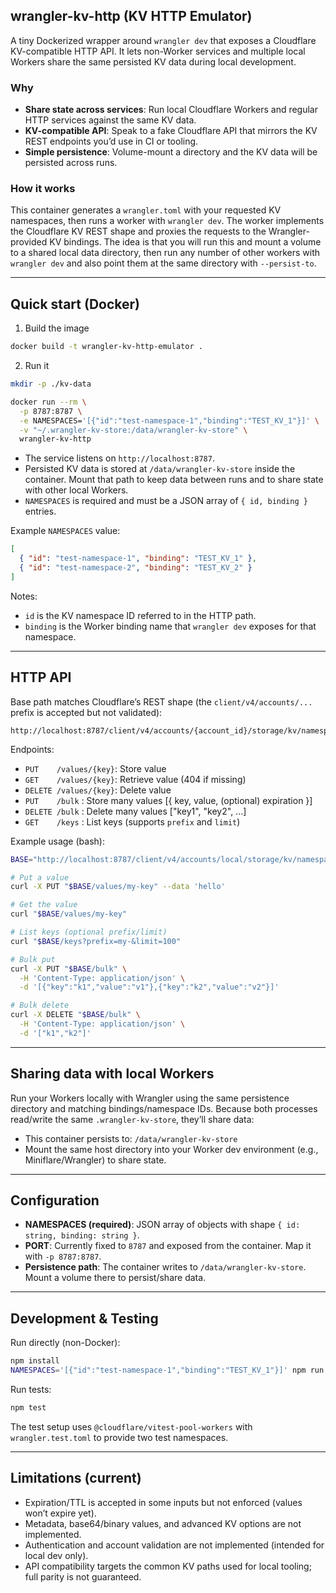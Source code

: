 ## wrangler-kv-http (KV HTTP Emulator)

A tiny Dockerized wrapper around `wrangler dev` that exposes a Cloudflare KV-compatible HTTP API. It lets non-Worker services and multiple local Workers share the same persisted KV data during local development.

### Why

- **Share state across services**: Run local Cloudflare Workers and regular HTTP services against the same KV data.
- **KV-compatible API**: Speak to a fake Cloudflare API that mirrors the KV REST endpoints you’d use in CI or tooling.
- **Simple persistence**: Volume-mount a directory and the KV data will be persisted across runs.

### How it works

This container generates a `wrangler.toml` with your requested KV namespaces, then runs a worker with `wrangler dev`. The worker implements the Cloudflare KV REST shape and proxies the requests to the Wrangler-provided KV bindings. The idea is that you will run this and mount a volume to a shared local data directory, then run any number of other workers with `wrangler dev` and also point them at the same directory with `--persist-to`. 

---

## Quick start (Docker)

1) Build the image

```bash
docker build -t wrangler-kv-http-emulator .
```

2) Run it

```bash
mkdir -p ./kv-data

docker run --rm \
  -p 8787:8787 \
  -e NAMESPACES='[{"id":"test-namespace-1","binding":"TEST_KV_1"}]' \
  -v "~/.wrangler-kv-store:/data/wrangler-kv-store" \
  wrangler-kv-http
```

- The service listens on `http://localhost:8787`.
- Persisted KV data is stored at `/data/wrangler-kv-store` inside the container. Mount that path to keep data between runs and to share state with other local Workers.
- `NAMESPACES` is required and must be a JSON array of `{ id, binding }` entries.

Example `NAMESPACES` value:

```json
[
  { "id": "test-namespace-1", "binding": "TEST_KV_1" },
  { "id": "test-namespace-2", "binding": "TEST_KV_2" }
]
```

Notes:
- `id` is the KV namespace ID referred to in the HTTP path.
- `binding` is the Worker binding name that `wrangler dev` exposes for that namespace.

---

## HTTP API

Base path matches Cloudflare’s REST shape (the `client/v4/accounts/...` prefix is accepted but not validated):

```
http://localhost:8787/client/v4/accounts/{account_id}/storage/kv/namespaces/{namespace_id}
```

Endpoints:

- `PUT    /values/{key}`: Store value
- `GET    /values/{key}`: Retrieve value (404 if missing)
- `DELETE /values/{key}`: Delete value
- `PUT    /bulk`        : Store many values [{ key, value, (optional) expiration }]
- `DELETE /bulk`        : Delete many values ["key1", "key2", ...]
- `GET    /keys`        : List keys (supports `prefix` and `limit`)

Example usage (bash):

```bash
BASE="http://localhost:8787/client/v4/accounts/local/storage/kv/namespaces/test-namespace-1"

# Put a value
curl -X PUT "$BASE/values/my-key" --data 'hello'

# Get the value
curl "$BASE/values/my-key"

# List keys (optional prefix/limit)
curl "$BASE/keys?prefix=my-&limit=100"

# Bulk put
curl -X PUT "$BASE/bulk" \
  -H 'Content-Type: application/json' \
  -d '[{"key":"k1","value":"v1"},{"key":"k2","value":"v2"}]'

# Bulk delete
curl -X DELETE "$BASE/bulk" \
  -H 'Content-Type: application/json' \
  -d '["k1","k2"]'
```

---

## Sharing data with local Workers

Run your Workers locally with Wrangler using the same persistence directory and matching bindings/namespace IDs. Because both processes read/write the same `.wrangler-kv-store`, they’ll share data:

- This container persists to: `/data/wrangler-kv-store`
- Mount the same host directory into your Worker dev environment (e.g., Miniflare/Wrangler) to share state.

---

## Configuration

- **NAMESPACES (required)**: JSON array of objects with shape `{ id: string, binding: string }`.
- **PORT**: Currently fixed to `8787` and exposed from the container. Map it with `-p 8787:8787`.
- **Persistence path**: The container writes to `/data/wrangler-kv-store`. Mount a volume there to persist/share data.

---

## Development & Testing

Run directly (non-Docker):

```bash
npm install
NAMESPACES='[{"id":"test-namespace-1","binding":"TEST_KV_1"}]' npm run dev
```

Run tests:

```bash
npm test
```

The test setup uses `@cloudflare/vitest-pool-workers` with `wrangler.test.toml` to provide two test namespaces.

---

## Limitations (current)

- Expiration/TTL is accepted in some inputs but not enforced (values won’t expire yet).
- Metadata, base64/binary values, and advanced KV options are not implemented.
- Authentication and account validation are not implemented (intended for local dev only).
- API compatibility targets the common KV paths used for local tooling; full parity is not guaranteed.
